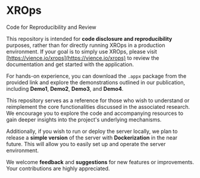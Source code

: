# XROps

Code for Reproducibility and Review

This repository is intended for **code disclosure and reproducibility** purposes, rather than for directly running XROps in a production environment. If your goal is to simply use XROps, please visit [https://vience.io/xrops](https://vience.io/xrops) to review the documentation and get started with the application.

For hands-on experience, you can download the `.appx` package from the provided link and explore the demonstrations outlined in our publication, including **Demo1**, **Demo2**, **Demo3**, and **Demo4**.

This repository serves as a reference for those who wish to understand or reimplement the core functionalities discussed in the associated research. We encourage you to explore the code and accompanying resources to gain deeper insights into the project's underlying mechanisms.

Additionally, if you wish to run or deploy the server locally, we plan to release a **simple version** of the server with **Dockerization** in the near future. This will allow you to easily set up and operate the server environment.

We welcome **feedback** and **suggestions** for new features or improvements. Your contributions are highly appreciated.
